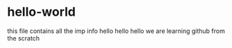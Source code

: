 # hello-world
this file contains all the imp info
hello hello hello
we are learning github from the scratch
